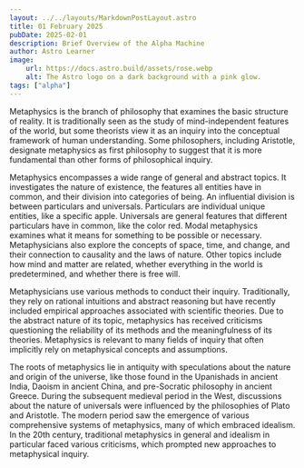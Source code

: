 ```yaml
---
layout: ../../layouts/MarkdownPostLayout.astro
title: 01 February 2025
pubDate: 2025-02-01
description: Brief Overview of the Alpha Machine
author: Astro Learner
image:
    url: https://docs.astro.build/assets/rose.webp
    alt: The Astro logo on a dark background with a pink glow.
tags: ["alpha"]
---
```

Metaphysics is the branch of philosophy that examines the basic structure of reality. It is traditionally seen as the study of mind-independent features of the world, but some theorists view it as an inquiry into the conceptual framework of human understanding. Some philosophers, including Aristotle, designate metaphysics as first philosophy to suggest that it is more fundamental than other forms of philosophical inquiry.

Metaphysics encompasses a wide range of general and abstract topics. It investigates the nature of existence, the features all entities have in common, and their division into categories of being. An influential division is between particulars and universals. Particulars are individual unique entities, like a specific apple. Universals are general features that different particulars have in common, like the color red. Modal metaphysics examines what it means for something to be possible or necessary. Metaphysicians also explore the concepts of space, time, and change, and their connection to causality and the laws of nature. Other topics include how mind and matter are related, whether everything in the world is predetermined, and whether there is free will.

Metaphysicians use various methods to conduct their inquiry. Traditionally, they rely on rational intuitions and abstract reasoning but have recently included empirical approaches associated with scientific theories. Due to the abstract nature of its topic, metaphysics has received criticisms questioning the reliability of its methods and the meaningfulness of its theories. Metaphysics is relevant to many fields of inquiry that often implicitly rely on metaphysical concepts and assumptions.

The roots of metaphysics lie in antiquity with speculations about the nature and origin of the universe, like those found in the Upanishads in ancient India, Daoism in ancient China, and pre-Socratic philosophy in ancient Greece. During the subsequent medieval period in the West, discussions about the nature of universals were influenced by the philosophies of Plato and Aristotle. The modern period saw the emergence of various comprehensive systems of metaphysics, many of which embraced idealism. In the 20th century, traditional metaphysics in general and idealism in particular faced various criticisms, which prompted new approaches to metaphysical inquiry.